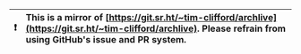 

| :exclamation:  | This is a mirror of [https://git.sr.ht/~tim-clifford/archlive](https://git.sr.ht/~tim-clifford/archlive). Please refrain from using GitHub's issue and PR system.  |
|----------------|:-------------------------------------------------------------------------------------------------------------------------------------------------------|


